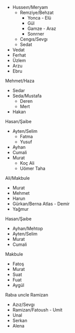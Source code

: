 - Husseın/Meryam
  - Remziye/Behzat
    - Yonca - Elü 
    - Gül
    - Gamze - Araz
    - Sonrner
  - Cengıs/Sevgı
  - Sedat
- Vedat
- Ferhat
- Üzlem
- Arzu
- Ebru

Mehmet/Haza
- Sedar
- Seda/Mustafa
  - Deren
  - Mert
- Hakan

Hasan/Şaibe
- Ayten/Selim
  - Fatma
  - Yusuf
- Ayhan
- Cumali
- Murat 
  - Koç Ali
  - Uömer Taha

Ali/Makbule
- Murat 
- Mehmet
- Harun
- Gürkan/Berna Atlas - Demir
- Yağmur 

Hasan/Şaıbe
- Ayhan/Mehtop
- Ayten/Selim
- Murat
- Cumali

Makbule
- Fatoş
- Murat
- Suat
- Fuat
- Aygül

Rabıa uncle Ramizan
- Azız/Sevgı
- Ramizan/Fatoush - Umit 
- Unal
- Serkan
- Alena

